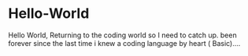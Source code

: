 # Hello-World
Hello World, Returning to the coding world so I need to catch up. been forever since the last time i knew a coding language by heart ( Basic)....
